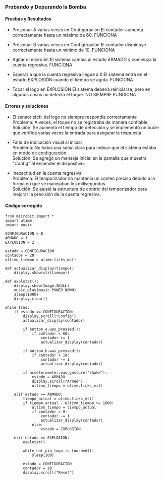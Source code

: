 ### Probando y Depurando la Bomba 

#### Pruebas y Resultados
- Presionar A varias veces en Configuración
El contador aumenta correctamente hasta un máximo de 60. FUNCIONA

- Presionar B varias veces en Configuración
El contador disminuye correctamente hasta un mínimo de 10. FUNCIONA

- Agitar el micro:bit
El sistema cambia al estado ARMADO y comienza la cuenta regresiva. FUNCIONA

- Esperar a que la cuenta regresiva llegue a 0
El sistema entra en el estado EXPLOSIÓN cuando el tiempo se agota. FUNCIONA

- Tocar el logo en EXPLOSIÓN
El sistema debería reiniciarse, pero en algunos casos no detecta el toque. NO SIEMPRE FUNCIONA

#### Errores y soluciones  
 - El sensor táctil del logo no siempre respondía correctamente  
Problema: A veces, el toque no se registraba de manera confiable.  
Solución: Se aumentó el tiempo de detección y se implementó un bucle que verifica varias veces la entrada para asegurar la respuesta.

 - Falta de indicación visual al iniciar  
 Problema: No había una señal clara para indicar que el sistema estaba en modo de configuración.  
 Solución: Se agregó un mensaje inicial en la pantalla que muestra "Config" al encender el dispositivo.

 - Inexactitud en la cuenta regresiva  
 Problema: El temporizador no mantenía un conteo preciso debido a la forma en que se manejaban los milisegundos.  
 Solución: Se ajustó la estructura de control del temporizador para mejorar la precisión de la cuenta regresiva.

#### Código corregido  
````
from microbit import *
import utime
import music

CONFIGURACION = 0
ARMADO = 1
EXPLOSION = 2

estado = CONFIGURACION
contador = 20
ultimo_tiempo = utime.ticks_ms()

def actualizar_display(tiempo):
    display.show(str(tiempo))

def explotar():
    display.show(Image.SKULL)
    music.play(music.POWER_DOWN)
    sleep(1000)
    display.clear()

while True:
    if estado == CONFIGURACION:
        display.scroll("Config")
        actualizar_display(contador)

        if button_a.was_pressed():
            if contador < 60:
                contador += 1
                actualizar_display(contador)

        if button_b.was_pressed():
            if contador > 10:
                contador -= 1
                actualizar_display(contador)

        if accelerometer.was_gesture("shake"):
            estado = ARMADO
            display.scroll("Armed")
            ultimo_tiempo = utime.ticks_ms()

    elif estado == ARMADO:
        tiempo_actual = utime.ticks_ms()
        if tiempo_actual - ultimo_tiempo >= 1000:
            ultimo_tiempo = tiempo_actual
            if contador > 0:
                contador -= 1
                actualizar_display(contador)
            else:
                estado = EXPLOSION

    elif estado == EXPLOSION:
        explotar()

        while not pin_logo.is_touched():
            sleep(100)

        estado = CONFIGURACION
        contador = 20
        display.scroll("Reset")
````




